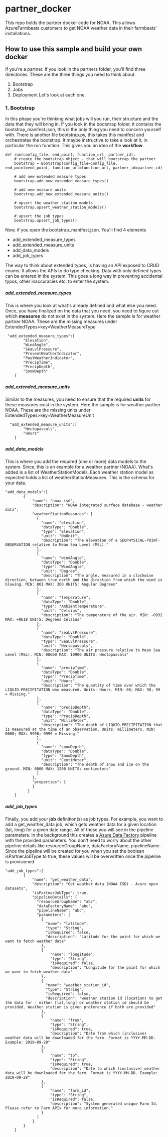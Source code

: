 # partner_docker

This repo holds the partner docker code for NOAA. This allows AzureFarmbeats customers to get NOAA weather data in their farmbeats' installations.

## How to use this sample and build your own docker

If you're a partner. If you look in the partners folder, you'll find three directories. These are the three things you need to think about. 
1. Bootstrap
2. Jobs
3. Deployment
Let's look at each one.

### 1. Bootstrap
In this phase you're thinking what jobs will you run, their structure and the data that they will bring in. 
If you look in the bootstrap folder, it contains the bootstrap_manifest.json, this is the only thing you need to concern yourself with. There is another file bootstrap.py, this takes this manifest and orchestrates the bootstrap. It maybe instructive to take a look at it, in particular the run function. This gives you an idea of the **workflow**.

```
def run(config_file, end_point, function_url, partner_id):
    # create the bootstrap object - that will bootstrap the partner
    bootstrap = Bootstrap(config_file=config_file, end_point=end_point, function_url=function_url, partner_id=partner_id)
    
    # add new extended measure types
    bootstrap.add_new_extended_measure_types()

    # add new measure units
    bootstrap.add_new_extended_measure_units()

    # upsert the weather station models
    bootstrap.upsert_weather_station_models()

    # upsert the job types
    bootstrap.upsert_job_types()
```

Now, if you open the bootstrap_manifest.json. You'll find 4 elements
* add_extended_measure_types
* add_extended_measure_units
* add_data_models
* add_job_types

The way to think about extended types, is having an API exposed to CRUD enums. It allows the APIs to do type checking. Data with only defined types can be entered in the system. This goes a long way in preventing accidental typos, other inaccuracies etc. to enter the system.

##### add_extended_measure_types
This is where you look at what's already defined and what else you need. Once, you have finalized on the data that you need, you need to figure out which **measures** do not exist in the system. Here the sample is for weather partner NOAA. These are the missing measures under ExtendedTypes>key=WeatherMeasureType
```
 "add_extended_measure_types":[
        "Elevation",
        "WindAngle",
        "SeaLvlPressure",
        "PresentWeatherIndicator",
        "PastWeatherIndicator",
        "PrecipTime",
        "PrecipDepth",
        "SnowDepth"
    ]
```

##### add_extended_measure_units
Similar to the measures, you need to ensure that the required **units** for these measures exist in the system. Here the sample is for weather parther NOAA. These are the missing units under ExtendedTypes>key=WeatherMeasureUnit
```
  "add_extended_measure_units":[
        "Hectopascals",
        "Hours"
    ]
```

##### add_data_models
This is where you add the required (one or more) data models to the system. Since, this is an example for a weather partner (NOAA). What's added is a list of WeatherStationModels. Each weather station model as expected holds a list of weatherStationMeasures. This is the schema for your data. 

```
"add_data_models":[
        {
            "name": "noaa_isd",
            "description": "NOAA integrated surface database - weather data",
            "weatherStationMeasures": [
              {
                "name": "elevation",
                "dataType": "Double",
                "type": "Elevation",
                "unit": "NoUnit",
                "description": "The elevation of a GEOPHYSICAL-POINT-OBSERVATION relative to Mean Sea Level (MSL)."
              },
              {
                "name": "windAngle",
                "dataType": "Double",
                "type": "WindAngle",
                "unit": "Degree",
                "description": "The angle, measured in a clockwise direction, between true north and the direction from which the wind is blowing. MIN: 001 MAX: 360 UNITS: Angular Degrees"
              },
              {
                "name": "temperature",
                "dataType": "Double",
                "type": "AmbientTemperature",
                "unit": "Celsius",
                "description": "The temperature of the air. MIN: -0932 MAX: +0618 UNITS: Degrees Celsius"
              },
              {
                "name": "seaLvlPressure",
                "dataType": "Double",
                "type": "SeaLvlPressure",
                "unit": "Hectopascals",
                "description": "The air pressure relative to Mean Sea Level (MSL). MIN: 08600 MAX: 10900 UNITS: Hectopascals"
              },
              {
                "name": "precipTime",
                "dataType": "Double",
                "type": "PrecipTime",
                "unit": "Hours",
                "description": "The quantity of time over which the LIQUID-PRECIPITATION was measured. Units: Hours. MIN: 00; MAX: 98; 99 = Missing."
              },
              {
                "name": "precipDepth",
                "dataType": "Double",
                "type": "PrecipDepth",
                "unit": "MilliMeter",
                "description": "The depth of LIQUID-PRECIPITATION that is measured at the time of an observation. Units: millimeters. MIN: 0000; MAX: 9998; 9999 = Missing."
              },
              {
                "name": "snowDepth",
                "dataType": "Double",
                "type": "SnowDepth",
                "unit": "CentiMeter",
                "description": "The depth of snow and ice on the ground. MIN: 0000 MAX: 1200 UNITS: centimeters"
              }
            ],
            "properties": {
            }
          }
    ]
```

##### add_job_types
Finally, you add your **job** definition(s) as job types. For example, you want to add a get_weather_data job, which gets weather data for a given location (lat, long) for a given date range. All of these you will see in the pipeline parameters. In the background this creates a [Azure Data Factory](https://azure.microsoft.com/en-in/resources/videos/azure-data-factory-overview/) pipeline with the provided parameters. You don't need to worry about the other pipeline details like resourceGroupName, dataFactoryName, pipelineName. Since the pipeline will be created for you when you set the boolean isPartnerJobType to true, these values will be overwritten once the pipeline is provisioned.
```
"add_job_types":[
        {
            "name": "get_weather_data",
            "description": "Get weather data (NOAA ISD) - Azure open datasets",
            "isPartnerJobType": true,
            "pipelineDetails": {
              "resourceGroupName": "abc",
              "dataFactoryName": "abc",
              "pipelineName": "abc",
              "parameters": [
                {
                  "name": "latitude",
                  "type": "String",
                  "isRequired": false,
                  "description": "Latitude for the point for which we want to fetch weather data"
                },
                {
                    "name": "longitude",
                    "type": "String",
                    "isRequired": false,
                    "description": "Longitude for the point for which we want to fetch weather data"
                },
                {
                  "name": "weather_station_id",
                  "type": "String",
                  "isRequired": false,
                  "description": "weather station id (location) to get the data for - either [lat,long] or weather station id should be provided. Weather station is given preference if both are provided"
                },
                {
                    "name": "from",
                    "type": "String",
                    "isRequired": true,
                    "description": "Date from which (inclusive) weather data will be downloaded for the farm. Format is YYYY-MM-DD. Example: 2019-09-28"
                },
                {
                    "name": "to",
                    "type": "String",
                    "isRequired": true,
                    "description": "Date to which (inclusive) weather data will be downloaded for the farm. Format is YYYY-MM-DD. Example: 2019-09-28"
                },
                {
                    "name": "farm_id",
                    "type": "String",
                    "isRequired": false,
                    "description": "System generated unique Farm Id. Please refer to Farm APIs for more information."
                }
              ]
            }
        }
    ]
```
